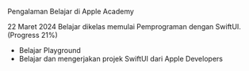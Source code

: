Pengalaman Belajar di Apple Academy

22 Maret 2024
Belajar dikelas memulai Pemprograman dengan SwiftUI. (Progress 21%)
* Belajar Playground
* Belajar dan mengerjakan projek SwiftUI dari Apple Developers
